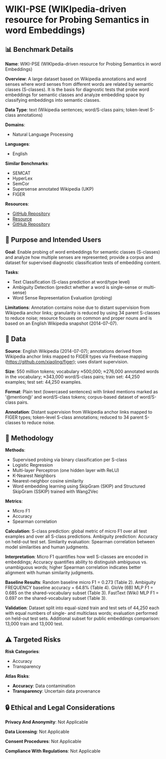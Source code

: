 # WIKI-PSE (WIKIpedia-driven resource for Probing Semantics in word Embeddings)

## 📊 Benchmark Details

**Name**: WIKI-PSE (WIKIpedia-driven resource for Probing Semantics in word Embeddings)

**Overview**: A large dataset based on Wikipedia annotations and word senses where word senses from different words are related by semantic classes (S-classes). It is the basis for diagnostic tests that probe word embeddings for semantic classes and analyze embedding space by classifying embeddings into semantic classes.

**Data Type**: text (Wikipedia sentences; word/S-class pairs; token-level S-class annotations)

**Domains**:
- Natural Language Processing

**Languages**:
- English

**Similar Benchmarks**:
- SEMCAT
- HyperLex
- SemCor
- Supersense annotated Wikipedia (UKP)
- FIGER

**Resources**:
- [GitHub Repository](https://github.com/yyaghoobzadeh/WIKI-PSE)
- [Resource](https://arxiv.org/abs/1906.03608)
- [GitHub Repository](https://github.com/xiaoling/figer)

## 🎯 Purpose and Intended Users

**Goal**: Enable probing of word embeddings for semantic classes (S-classes) and analyze how multiple senses are represented; provide a corpus and dataset for supervised diagnostic classification tests of embedding content.

**Tasks**:
- Text Classification (S-class prediction at word/type level)
- Ambiguity Detection (predict whether a word is single-sense or multi-sense)
- Word Sense Representation Evaluation (probing)

**Limitations**: Annotation contains noise due to distant supervision from Wikipedia anchor links; granularity is reduced by using 34 parent S-classes to reduce noise; resource focuses on common and proper nouns and is based on an English Wikipedia snapshot (2014-07-07).

## 💾 Data

**Source**: English Wikipedia (2014-07-07); annotations derived from Wikipedia anchor links mapped to FIGER types via Freebase mapping (https://github.com/xiaoling/figer); uses distant supervision.

**Size**: 550 million tokens; vocabulary ≈500,000; ≈276,000 annotated words in the vocabulary; ≈343,000 word/S-class pairs; train set: 44,250 examples; test set: 44,250 examples.

**Format**: Plain text (lowercased sentences) with linked mentions marked as '@mention@' and word/S-class tokens; corpus-based dataset of word/S-class pairs.

**Annotation**: Distant supervision from Wikipedia anchor links mapped to FIGER types; token-level S-class annotations; reduced to 34 parent S-classes to reduce noise.

## 🔬 Methodology

**Methods**:
- Supervised probing via binary classification per S-class
- Logistic Regression
- Multi-layer Perceptron (one hidden layer with ReLU)
- K-Nearest Neighbors
- Nearest-neighbor cosine similarity
- Word embedding learning using SkipGram (SKIP) and Structured SkipGram (SSKIP) trained with Wang2Vec

**Metrics**:
- Micro F1
- Accuracy
- Spearman correlation

**Calculation**: S-class prediction: global metric of micro F1 over all test examples and over all S-class predictions. Ambiguity prediction: Accuracy on held-out test set. Similarity evaluation: Spearman correlation between model similarities and human judgments.

**Interpretation**: Micro F1 quantifies how well S-classes are encoded in embeddings; Accuracy quantifies ability to distinguish ambiguous vs. unambiguous words; higher Spearman correlation indicates better alignment with human similarity judgments.

**Baseline Results**: Random baseline micro F1 = 0.273 (Table 2). Ambiguity FREQUENCY baseline accuracy = 64.8% (Table 4). GloVe (6B) MLP F1 = 0.685 on the shared-vocabulary subset (Table 3). FastText (Wiki) MLP F1 = 0.697 on the shared-vocabulary subset (Table 3).

**Validation**: Dataset split into equal-sized train and test sets of 44,250 each with equal numbers of single- and multiclass words; evaluation performed on held-out test sets. Additional subset for public embeddings comparison: 13,000 train and 13,000 test.

## ⚠️ Targeted Risks

**Risk Categories**:
- Accuracy
- Transparency

**Atlas Risks**:
- **Accuracy**: Data contamination
- **Transparency**: Uncertain data provenance

## 🔒 Ethical and Legal Considerations

**Privacy And Anonymity**: Not Applicable

**Data Licensing**: Not Applicable

**Consent Procedures**: Not Applicable

**Compliance With Regulations**: Not Applicable
